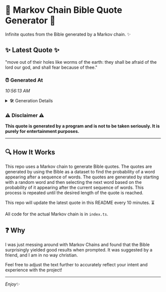 # 📖 Markov Chain Bible Quote Generator 📖

Infinite quotes from the Bible generated by a Markov chain. ✨

## ✨ Latest Quote ✨
"move out of their holes like worms of the earth: they shall be afraid of the lord our god, and shall fear because of thee."

### ⏰ Generated At
*10:56:13 AM*

<details>
    <summary>🛠️ Generation Details</summary>
    <p>
        <strong>🌱 Seed:</strong> move<br>
        <strong>🔄 Iterations:</strong> 24<br>
        <strong>📜 Context History:</strong><br>[ move ]: out<br>[ move, out ]: of<br>[ move, out, of ]: their<br>[ move, out, of, their ]: holes<br>[ move, out, of, their, holes ]: like<br>[ move, out, of, their, holes, like ]: worms<br>[ out, of, their, holes, like, worms ]: of<br>[ of, their, holes, like, worms, of ]: the<br>[ their, holes, like, worms, of, the ]: earth:<br>[ holes, like, worms, of, the, earth: ]: they<br>[ like, worms, of, the, earth:, they ]: shall<br>[ worms, of, the, earth:, they, shall ]: be<br>[ of, the, earth:, they, shall, be ]: afraid<br>[ the, earth:, they, shall, be, afraid ]: of<br>[ earth:, they, shall, be, afraid, of ]: the<br>[ they, shall, be, afraid, of, the ]: lord<br>[ shall, be, afraid, of, the, lord ]: our<br>[ be, afraid, of, the, lord, our ]: god,<br>[ afraid, of, the, lord, our, god, ]: and<br>[ of, the, lord, our, god,, and ]: shall<br>[ the, lord, our, god,, and, shall ]: fear<br>[ lord, our, god,, and, shall, fear ]: because<br>[ our, god,, and, shall, fear, because ]: of<br>[ god,, and, shall, fear, because, of ]: thee.<br>
    </p>
</details>

### ⚠️ Disclaimer ⚠️
**This quote is generated by a program and is not to be taken seriously. It is purely for entertainment purposes.**

---

## 🔍 How It Works

This repo uses a Markov chain to generate Bible quotes. The quotes are generated by using the Bible as a dataset to find the probability of a word appearing after a sequence of words. The quotes are generated by starting with a random word and then selecting the next word based on the probability of it appearing after the current sequence of words. This process is repeated until the desired length of the quote is reached.

This repo will update the latest quote in this README every 10 minutes. ⏳

All code for the actual Markov chain is in `index.ts`.

## ❓ Why

I was just messing around with Markov Chains and found that the Bible surprisingly yielded good results when prompted. 
It was suggested by a friend, and I am in no way christian.

Feel free to adjust the text further to accurately reflect your intent and experience with the project!

---

*Enjoy*✨
